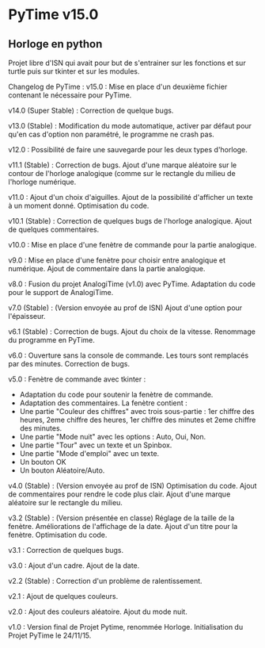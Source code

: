 # PyTime v15.0
## Horloge en python

Projet libre d'ISN qui avait pour but de s'entrainer sur les fonctions et sur turtle puis sur tkinter et sur les modules.

Changelog de PyTime :
v15.0 :
Mise en place d'un deuxième fichier contenant le nécessaire pour PyTime.

v14.0 (Super Stable) :
Correction de quelque bugs.

v13.0 (Stable) :
Modification du mode automatique, activer par défaut pour qu'en cas d'option
non paramétré, le programme ne crash pas.

v12.0 :
Possibilité de faire une sauvegarde pour les deux types d'horloge.

v11.1 (Stable) :
Correction de bugs.
Ajout d'une marque aléatoire sur le contour de l'horloge analogique (comme sur
le rectangle du milieu de l'horloge numérique.

v11.0 :
Ajout d'un choix d'aiguilles.
Ajout de la possibilité d'afficher un texte à un moment donné.
Optimisation du code.

v10.1 (Stable) :
Correction de quelques bugs de l'horloge analogique.
Ajout de quelques commentaires.

v10.0 :
Mise en place d'une fenètre de commande pour la partie analogique.

v9.0 :
Mise en place d'une fenètre pour choisir entre analogique et numérique.
Ajout de commentaire dans la partie analogique.

v8.0 :
Fusion du projet AnalogiTime (v1.0) avec PyTime.
Adaptation du code pour le support de AnalogiTime.

v7.0 (Stable) :
(Version envoyée au prof de ISN)
Ajout d'une option pour l'épaisseur.

v6.1 (Stable) :
Correction de bugs.
Ajout du choix de la vitesse.
Renommage du programme en PyTime.

v6.0 :
Ouverture sans la console de commande.
Les tours sont remplacés par des minutes.
Correction de bugs.

v5.0 :
Fenètre de commande avec tkinter :
- Adaptation du code pour soutenir la fenètre de commande.
- Adaptation des commentaires.
La fenètre contient :
- Une partie "Couleur des chiffres" avec trois sous-partie : 1er chiffre des 
  heures, 2eme chiffre des heures, 1er chiffre des minutes et 2eme chiffre 
  des minutes.
- Une partie "Mode nuit" avec les options : Auto, Oui, Non.
- Une partie "Tour" avec un texte et un Spinbox.
- Une partie "Mode d'emploi" avec un texte.
- Un bouton OK
- Un bouton Aléatoire/Auto.

v4.0 (Stable) :
(Version envoyée au prof de ISN)
Optimisation du code.
Ajout de commentaires pour rendre le code plus clair.
Ajout d'une marque aléatoire sur le rectangle du milieu.

v3.2 (Stable) :
(Version présentée en classe)
Réglage de la taille de la fenètre.
Améliorations de l'affichage de la date.
Ajout d'un titre pour la fenètre.
Optimisation du code.

v3.1 :
Correction de quelques bugs.

v3.0 :
Ajout d'un cadre.
Ajout de la date.

v2.2 (Stable) :
Correction d'un problème de ralentissement.

v2.1 :
Ajout de quelques couleurs.

v2.0 :
Ajout des couleurs aléatoire.
Ajout du mode nuit.

v1.0 :
Version final de Projet Pytime, renommée Horloge.
Initialisation du Projet PyTime le 24/11/15.
